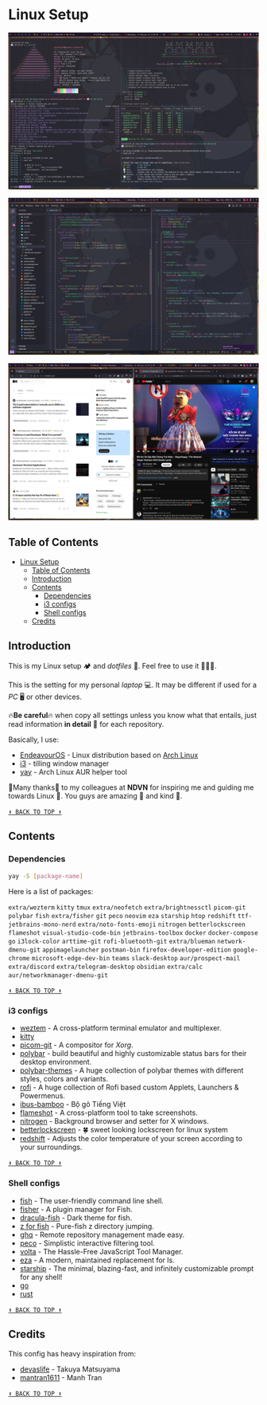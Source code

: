 # Linux Setup

![desktop screenshot](./images/desktop-screenshot-01.png)

![desktop screenshot](./images/desktop-screenshot-02.png)

![desktop screenshot](./images/desktop-screenshot-03.png)

## Table of Contents

- [Linux Setup](#linux-setup)
  - [Table of Contents](#table-of-contents)
  - [Introduction](#introduction)
  - [Contents](#contents)
    - [Dependencies](#dependencies)
    - [i3 configs](#i3-configs)
    - [Shell configs](#shell-configs)
  - [Credits](#credits)

## Introduction

This is my Linux setup 🏕️ and _dotfiles_ 🌋. Feel free to use it 🚀🚀🚀.

This is the setting for my personal _laptop_ 💻. It may be different if used for a _PC_ 🖥️ or other devices.

🔥**Be careful**🔥 when copy all settings unless you know what that entails, just read information **in detail** 🥰 for each repository.

Basically, I use:

- [EndeavourOS](https://endeavouros.com/) - Linux distribution based on [Arch Linux](https://archlinux.org/)
- [i3](https://i3wm.org/) - tilling window manager
- [yay](https://github.com/Jguer/yay) - Arch Linux AUR helper tool

🥳Many thanks🥳 to my colleagues at **NDVN** for inspiring me and guiding me towards Linux 👻. You guys are amazing 🤯 and kind 🐬.

[`⬆ BACK TO TOP ⬆`](#table-of-contents)

## Contents

### Dependencies

```bash
yay -S [package-name]
```

Here is a list of packages:

`extra/wezterm` `kitty` `tmux` `extra/neofetch` `extra/brightnessctl` `picom-git` `polybar` `fish` `extra/fisher` `git` `peco` `neovim` `eza` `starship` `htop` `redshift` `ttf-jetbrains-mono-nerd` `extra/noto-fonts-emoji` `nitrogen` `betterlockscreen` `flameshot` `visual-studio-code-bin` `jetbrains-toolbox` `docker` `docker-compose` `go` `i3lock-color` `arttime-git` `rofi-bluetooth-git` `extra/blueman` `network-dmenu-git` `appimagelauncher` `postman-bin` `firefox-developer-edition` `google-chrome` `microsoft-edge-dev-bin` `teams` `slack-desktop` `aur/prospect-mail` `extra/discord` `extra/telegram-desktop` `obsidian` `extra/calc` `aur/networkmanager-dmenu-git`

[`⬆ BACK TO TOP ⬆`](#table-of-contents)

### i3 configs

- [weztem](https://wezfurlong.org/wezterm/index.html) - A cross-platform terminal emulator and multiplexer.
- [kitty](https://sw.kovidgoyal.net/kitty/)
- [picom-git](https://wiki.archlinux.org/title/Picom) - A compositor for _Xorg_.
- [polybar](https://github.com/polybar/polybar) - build beautiful and highly customizable status bars for their desktop environment.
- [polybar-themes](https://github.com/adi1090x/polybar-themes) - A huge collection of polybar themes with different styles, colors and variants.
- [rofi](https://github.com/adi1090x/rofi) - A huge collection of Rofi based custom Applets, Launchers & Powermenus.
- [ibus-bamboo](https://github.com/BambooEngine/ibus-bamboo) - Bộ gõ Tiếng Việt
- [flameshot](https://flameshot.org/) - A cross-platform tool to take screenshots.
- [nitrogen](https://github.com/l3ib/nitrogen/) - Background browser and setter for X windows.
- [betterlockscreen](https://github.com/betterlockscreen/betterlockscreen) - 🍀 sweet looking lockscreen for linux system
- [redshift](https://github.com/jonls/redshift) - Adjusts the color temperature of your screen according to your surroundings.

[`⬆ BACK TO TOP ⬆`](#table-of-contents)

### Shell configs

- [fish](https://github.com/fish-shell/fish-shell) - The user-friendly command line shell.
- [fisher](https://github.com/jorgebucaran/fisher) - A plugin manager for Fish.
- [dracula-fish](https://github.com/dracula/fish) - Dark theme for fish.
- [z for fish](https://github.com/jethrokuan/z) - Pure-fish z directory jumping.
- [ghq](https://github.com/x-motemen/ghq) - Remote repository management made easy.
- [peco](https://github.com/peco/peco) - Simplistic interactive filtering tool.
- [volta](https://volta.sh/) - The Hassle-Free JavaScript Tool Manager.
- [eza](https://github.com/eza-community/eza) - A modern, maintained replacement for ls.
- [starship](https://starship.rs/) - The minimal, blazing-fast, and infinitely customizable prompt for any shell!
- [go](https://go.dev/)
- [rust](https://www.rust-lang.org/)

[`⬆ BACK TO TOP ⬆`](#table-of-contents)

## Credits

This config has heavy inspiration from:

- [devaslife](https://github.com/craftzdog/dotfiles-public) - Takuya Matsuyama
- [mantran1611](https://github.com/manhtran1611/dotfiles) - Manh Tran

[`⬆ BACK TO TOP ⬆`](#table-of-contents)

